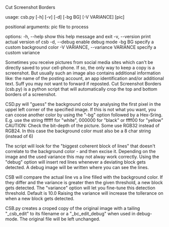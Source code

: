 Cut Screenshot Borders 

usage: csb.py [-h] [-v] [-d] [-bg BG] [-V VARIANCE] [pic]

positional arguments:
  pic                   file to process

options:
  -h, --help                          show this help message and exit
  -v, --version                       print actual version of csb
  -d, --debug                         enable debug mode
  -bg BG                              specify a custom background color <hex-string>
  -V VARIANCE, --variance VARIANCE    specify a custom variance <float>


Sometimes you receive pictures from social media sites which can't be directly saved to your cell-phone. If so, the only way to keep a copy is a screenshot. 
But usually such an image also contains additional information like: the name of the posting account, an app identification and/or additional text. 
Suff you may not want to forward if reposted. 
Cut Screenshot Borders (csb.py) is a python script that will automatically crop the top and bottom borders of a screenshot.

CSD.py will "guess" the background color by analysing the first pixel in the uppel left corner of the specified image.
If this is not what you want, you can coose another color by using the "-bg" option followed by a Hex-Sring. E.g. use the string ffffff for "white", 000000 for "black" or ffff00 for "yellow"
CAUTION: Check the bit-depth of the picture. Some use RGB32 instead of RGB24. In this case the background color must also be a 8 char string (instead of 6)

The script will look for the "biggest coherent block of lines" that doesn't correlate to the background color - and then excise it. Depending on the image and the used variance this may not alway work correctly.
Using the "debug" option will insert red lines whenever a deviating block gets detected. A debug image will be written where you can see the lines.

CSB will compare the actual line vs a line filled with the background color. If they differ and the variance is greater then the given threshold, a new block gets detected.
The "variance" option will let you fine-tune this detection threshold. Default is 10.0
Raising the variance will increase the tollerance on when a new block gets detected.

CSB.py creates a croped copy of the original image with a tailing "_csb_edit" to its filename or a "_bc_edit_debug" when used in debug-mode. 
The original file will be left unchanged.
